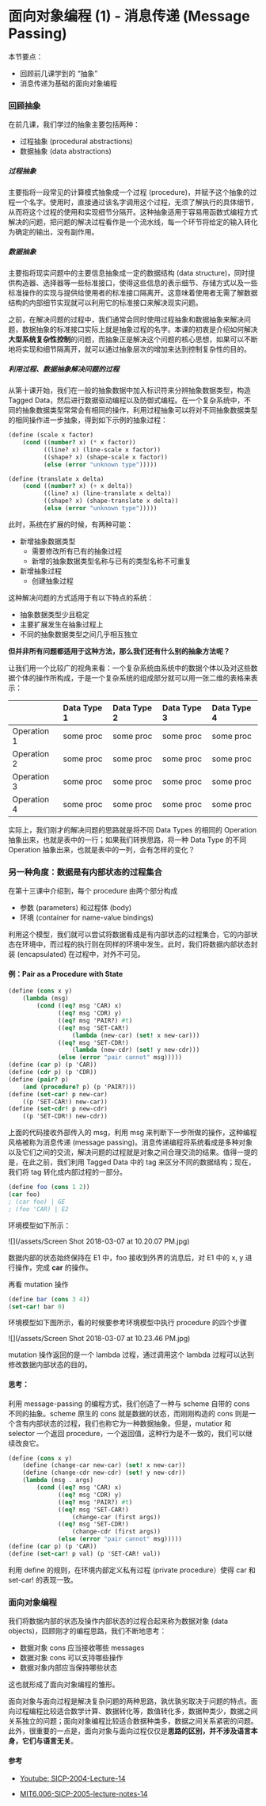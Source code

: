 # 面向对象编程 \(1\) - 消息传递 \(Message Passing\)

本节要点：

* 回顾前几课学到的 “抽象”
* 消息传递为基础的面向对象编程

### 回顾抽象

在前几课，我们学过的抽象主要包括两种：

* 过程抽象 \(procedural abstractions\)
* 数据抽象 \(data abstractions\)

##### 过程抽象

主要指将一段常见的计算模式抽象成一个过程 \(procedure\)，并赋予这个抽象的过程一个名字。使用时，直接通过该名字调用这个过程，无须了解执行的具体细节，从而将这个过程的使用和实现细节分隔开。这种抽象适用于容易用函数式编程方式解决的问题，把问题的解决过程看作是一个流水线，每一个环节将给定的输入转化为确定的输出，没有副作用。

##### 数据抽象

主要指将现实问题中的主要信息抽象成一定的数据结构 \(data structure\)，同时提供构造器、选择器等一些标准接口，使得这些信息的表示细节、存储方式以及一些标准操作的实现与提供给使用者的标准接口隔离开。这意味着使用者无需了解数据结构的内部细节实现就可以利用它的标准接口来解决现实问题。

之前，在解决问题的过程中，我们通常会同时使用过程抽象和数据抽象来解决问题，数据抽象的标准接口实际上就是抽象过程的名字。本课的初衷是介绍如何解决**大型系统复杂性控制**的问题，而抽象正是解决这个问题的核心思想，如果可以不断地将实现和细节隔离开，就可以通过抽象层次的增加来达到控制复杂性的目的。

##### 利用过程、数据抽象解决问题的过程

从第十课开始，我们在一般的抽象数据中加入标识符来分辨抽象数据类型，构造 Tagged Data，然后进行数据驱动编程以及防御式编程。在一个复杂系统中，不同的抽象数据类型常常会有相同的操作，利用过程抽象可以将对不同抽象数据类型的相同操作进一步抽象，得到如下示例的抽象过程：

```scheme
(define (scale x factor)
    (cond ((number? x) (* x factor))
          ((line? x) (line-scale x factor))
          ((shape? x) (shape-scale x factor))
          (else (error "unknown type")))))

(define (translate x delta)
    (cond ((number? x) (+ x delta))
          ((line? x) (line-translate x delta))
          ((shape? x) (shape-translate x delta))
          (else (error "unknown type")))))
```

此时，系统在扩展的时候，有两种可能：

* 新增抽象数据类型
  * 需要修改所有已有的抽象过程
  * 新增的抽象数据类型名称与已有的类型名称不可重复
* 新增抽象过程
  * 创建抽象过程

这种解决问题的方式适用于有以下特点的系统：

* 抽象数据类型少且稳定
* 主要扩展发生在抽象过程上
* 不同的抽象数据类型之间几乎相互独立

**但并非所有问题都适用于这种方法，那么我们还有什么别的抽象方法呢？**

让我们用一个比较广的视角来看：一个复杂系统由系统中的数据个体以及对这些数据个体的操作所构成，于是一个复杂系统的组成部分就可以用一张二维的表格来表示：

|  | Data Type 1 | Data Type 2 | Data Type 3 | Data Type 4 |
| :--- | :--- | :--- | :--- | :--- |
| Operation 1 | some proc | some proc | some proc | some proc |
| Operation 2 | some proc | some proc | some proc | some proc |
| Operation 3 | some proc | some proc | some proc | some proc |
| Operation 4 | some proc | some proc | some proc | some proc |

实际上，我们刚才的解决问题的思路就是将不同 Data Types 的相同的 Operation 抽象出来，也就是表中的一行；如果我们转换思路，将一种 Data Type 的不同 Operation 抽象出来，也就是表中的一列，会有怎样的变化？

### 另一种角度：数据是有内部状态的过程集合

在第十三课中介绍到，每个 procedure 由两个部分构成

* 参数 \(parameters\) 和过程体 \(body\)
* 环境 \(container for name-value bindings\)

利用这个模型，我们就可以尝试将数据看成是有内部状态的过程集合，它的内部状态在环境中，而过程的执行则在同样的环境中发生。此时，我们将数据内部状态封装 \(encapsulated\) 在过程中，对外不可见。

#### 例：Pair as a Procedure with State

```scheme
(define (cons x y)
    (lambda (msg)
        (cond ((eq? msg 'CAR) x)
              ((eq? msg 'CDR) y)
              ((eq? msg 'PAIR?) #t)
              ((eq? msg 'SET-CAR!)
                  (lambda (new-car) (set! x new-car)))
              ((eq? msg 'SET-CDR!)
                  (lambda (new-cdr) (set! y new-cdr)))
              (else (error "pair cannot" msg)))))
(define (car p) (p 'CAR))
(define (cdr p) (p 'CDR))
(define (pair? p)
    (and (procedure? p) (p 'PAIR?)))
(define (set-car! p new-car)
    ((p 'SET-CAR!) new-car))
(define (set-cdr! p new-cdr)
    ((p 'SET-CDR!) new-cdr))
```

上面的代码接收外部传入的 msg，利用 msg 来判断下一步所做的操作，这种编程风格被称为消息传递 \(message passing\)。消息传递编程将系统看成是多种对象以及它们之间的交流，解决问题的过程就是对象之间合理交流的结果。值得一提的是，在此之前，我们利用 Tagged Data 中的 tag 来区分不同的数据结构；现在，我们将 tag 转化成内部过程的一部分。

```scheme
(define foo (cons 1 2))
(car foo)
; (car foo) | GE
; (foo 'CAR) | E2
```

环境模型如下所示：

![](/assets/Screen Shot 2018-03-07 at 10.20.07 PM.jpg)

数据内部的状态始终保持在 E1 中，foo 接收到外界的消息后，对 E1 中的 x, y 进行操作，完成 **car** 的操作。

再看 mutation 操作

```scheme
(define bar (cons 3 4))
(set-car! bar 0)
```

环境模型如下图所示，看的时候要参考环境模型中执行 procedure 的四个步骤

![](/assets/Screen Shot 2018-03-07 at 10.23.46 PM.jpg)

mutation 操作返回的是一个 lambda 过程，通过调用这个 lambda 过程可以达到修改数据内部状态的目的。

#### 思考：

利用 message-passing 的编程方式，我们创造了一种与 scheme 自带的 cons 不同的抽象。scheme 原生的 cons 就是数据的状态，而刚刚构造的 cons 则是一个含有内部状态的过程，我们也称它为一种数据抽象。但是，mutatior 和 selector 一个返回 procedure，一个返回值，这种行为是不一致的，我们可以继续改良它。

```scheme
(define (cons x y)
    (define (change-car new-car) (set! x new-car))
    (define (change-cdr new-cdr) (set! y new-cdr))
    (lambda (msg . args)
        (cond ((eq? msg 'CAR) x)
              ((eq? msg 'CDR) y)
              ((eq? msg 'PAIR?) #t)
              ((eq? msg 'SET-CAR!)
                  (change-car (first args))
              ((eq? msg 'SET-CDR!)
                  (change-cdr (first args))
              (else (error "pair cannot" msg)))))
(define (car p) (p 'CAR))
(define (set-car! p val) (p 'SET-CAR! val))
```

利用 define 的规则，在环境内部定义私有过程 \(private procedure）使得 car 和 set-car! 的表现一致。

### 面向对象编程

我们将数据内部的状态及操作内部状态的过程合起来称为数据对象 \(data objects\)，回顾刚才的编程思路，我们不断地思考：

* 数据对象 cons 应当接收哪些 messages
* 数据对象 cons 可以支持哪些操作
* 数据对象内部应当保持哪些状态

这也就形成了面向对象编程的雏形。

面向对象与面向过程是解决复杂问题的两种思路，孰优孰劣取决于问题的特点。面向过程编程比较适合数学计算、数据转化等，数值转化多，数据种类少，数据之间关系独立的问题；面向对象编程比较适合数据种类多，数据之间关系紧密的问题。此外，很重要的一点是，面向对象与面向过程仅仅是**思路的区别，并不涉及语言本身，它们与语言无关**。

#### 参考

* [Youtube: SICP-2004-Lecture-14](https://www.youtube.com/watch?v=s2S30l6ofcE&list=PL7BcsI5ueSNFPCEisbaoQ0kXIDX9rR5FF&index=14&t=0s)

* [MIT6.006-SICP-2005-lecture-notes-14](https://ocw.mit.edu/courses/electrical-engineering-and-computer-science/6-001-structure-and-interpretation-of-computer-programs-spring-2005/lecture-notes/lecture16webhan.pdf)



